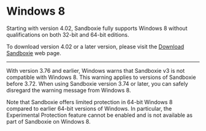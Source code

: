 # Windows 8

Starting with version 4.02, Sandboxie fully supports Windows 8 without qualifications on both 32-bit and 64-bit editions.

To download version 4.02 or a later version, please visit the [Download Sandboxie](DownloadSandboxie) web page.

* * *

With version 3.76 and earlier, Windows warns that Sandboxie v3 is not compatible with Windows 8\. This warning applies to versions of Sandboxie before 3.72\. When using Sandboxie version 3.74 or later, you can safely disregard the warning message from Windows 8\.

Note that Sandboxie offers limited protection in 64-bit Windows 8 compared to earlier 64-bit versions of Windows. In particular, the Experimental Protection feature cannot be enabled and is not available as part of Sandboxie on Windows 8\.
